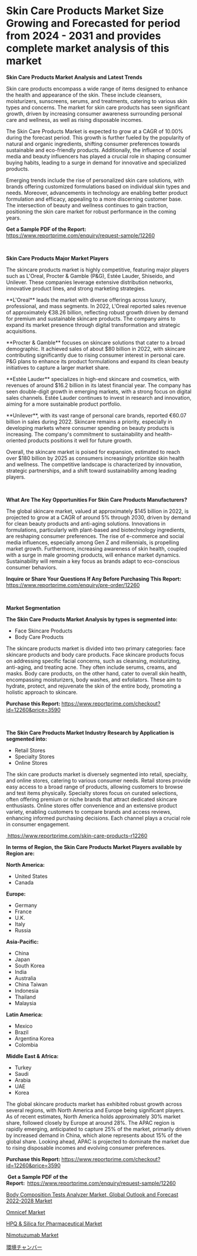 <p><h1>Skin Care Products Market Size Growing and Forecasted for period from 2024 - 2031 and provides complete market analysis of this market</h1></p><p><strong>Skin Care Products Market Analysis and Latest Trends</strong></p>
<p><p>Skin care products encompass a wide range of items designed to enhance the health and appearance of the skin. These include cleansers, moisturizers, sunscreens, serums, and treatments, catering to various skin types and concerns. The market for skin care products has seen significant growth, driven by increasing consumer awareness surrounding personal care and wellness, as well as rising disposable incomes.</p><p>The Skin Care Products Market is expected to grow at a CAGR of 10.00% during the forecast period. This growth is further fueled by the popularity of natural and organic ingredients, shifting consumer preferences towards sustainable and eco-friendly products. Additionally, the influence of social media and beauty influencers has played a crucial role in shaping consumer buying habits, leading to a surge in demand for innovative and specialized products.</p><p>Emerging trends include the rise of personalized skin care solutions, with brands offering customized formulations based on individual skin types and needs. Moreover, advancements in technology are enabling better product formulation and efficacy, appealing to a more discerning customer base. The intersection of beauty and wellness continues to gain traction, positioning the skin care market for robust performance in the coming years.</p></p>
<p><strong>Get a Sample PDF of the Report:&nbsp;</strong> <a href="https://www.reportprime.com/enquiry/request-sample/12260">https://www.reportprime.com/enquiry/request-sample/12260</a></p>
<p>&nbsp;</p>
<p><strong>Skin Care Products Major Market Players</strong></p>
<p><p>The skincare products market is highly competitive, featuring major players such as L'Oreal, Procter & Gamble (P&G), Estée Lauder, Shiseido, and Unilever. These companies leverage extensive distribution networks, innovative product lines, and strong marketing strategies.</p><p>**L'Oreal** leads the market with diverse offerings across luxury, professional, and mass segments. In 2022, L'Oreal reported sales revenue of approximately €38.26 billion, reflecting robust growth driven by demand for premium and sustainable skincare products. The company aims to expand its market presence through digital transformation and strategic acquisitions.</p><p>**Procter & Gamble** focuses on skincare solutions that cater to a broad demographic. It achieved sales of about $80 billion in 2022, with skincare contributing significantly due to rising consumer interest in personal care. P&G plans to enhance its product formulations and expand its clean beauty initiatives to capture a larger market share.</p><p>**Estée Lauder** specializes in high-end skincare and cosmetics, with revenues of around $16.2 billion in its latest financial year. The company has seen double-digit growth in emerging markets, with a strong focus on digital sales channels. Estée Lauder continues to invest in research and innovation, aiming for a more sustainable product portfolio.</p><p>**Unilever**, with its vast range of personal care brands, reported €60.07 billion in sales during 2022. Skincare remains a priority, especially in developing markets where consumer spending on beauty products is increasing. The company's commitment to sustainability and health-oriented products positions it well for future growth.</p><p>Overall, the skincare market is poised for expansion, estimated to reach over $180 billion by 2025 as consumers increasingly prioritize skin health and wellness. The competitive landscape is characterized by innovation, strategic partnerships, and a shift toward sustainability among leading players.</p></p>
<p>&nbsp;</p>
<p><strong>What Are The Key Opportunities For Skin Care Products Manufacturers?</strong></p>
<p><p>The global skincare market, valued at approximately $145 billion in 2022, is projected to grow at a CAGR of around 5% through 2030, driven by demand for clean beauty products and anti-aging solutions. Innovations in formulations, particularly with plant-based and biotechnology ingredients, are reshaping consumer preferences. The rise of e-commerce and social media influences, especially among Gen Z and millennials, is propelling market growth. Furthermore, increasing awareness of skin health, coupled with a surge in male grooming products, will enhance market dynamics. Sustainability will remain a key focus as brands adapt to eco-conscious consumer behaviors.</p></p>
<p><strong>Inquire or Share Your Questions If Any Before Purchasing This Report:</strong> <a href="https://www.reportprime.com/enquiry/pre-order/12260">https://www.reportprime.com/enquiry/pre-order/12260</a></p>
<p>&nbsp;</p>
<p><strong>Market Segmentation</strong></p>
<p><strong>The Skin Care Products Market Analysis by types is segmented into:</strong></p>
<p><ul><li>Face Skincare Products</li><li>Body Care Products</li></ul></p>
<p><p>The skincare products market is divided into two primary categories: face skincare products and body care products. Face skincare products focus on addressing specific facial concerns, such as cleansing, moisturizing, anti-aging, and treating acne. They often include serums, creams, and masks. Body care products, on the other hand, cater to overall skin health, encompassing moisturizers, body washes, and exfoliators. These aim to hydrate, protect, and rejuvenate the skin of the entire body, promoting a holistic approach to skincare.</p></p>
<p><strong>Purchase this Report:&nbsp;</strong><a href="https://www.reportprime.com/checkout?id=12260&price=3590">https://www.reportprime.com/checkout?id=12260&price=3590</a></p>
<p>&nbsp;</p>
<p><strong>The Skin Care Products Market Industry Research by Application is segmented into:</strong></p>
<p><ul><li>Retail Stores</li><li>Specialty Stores</li><li>Online Stores</li></ul></p>
<p><p>The skin care products market is diversely segmented into retail, specialty, and online stores, catering to various consumer needs. Retail stores provide easy access to a broad range of products, allowing customers to browse and test items physically. Specialty stores focus on curated selections, often offering premium or niche brands that attract dedicated skincare enthusiasts. Online stores offer convenience and an extensive product variety, enabling customers to compare brands and access reviews, enhancing informed purchasing decisions. Each channel plays a crucial role in consumer engagement.</p></p>
<p><a href="https://www.reportprime.com/skin-care-products-r12260">&nbsp;https://www.reportprime.com/skin-care-products-r12260</a></p>
<p><strong>In terms of Region, the Skin Care Products Market Players available by Region are:</strong></p>
<p>
    <p> <strong> North America: </strong>
        <ul>
            <li>United States</li>
            <li>Canada</li>
        </ul>
        </p> 
    <p> <strong> Europe: </strong>
        <ul>
            <li>Germany</li>
            <li>France</li>
            <li>U.K.</li>
            <li>Italy</li>
            <li>Russia</li>
        </ul>
        </p> 
    <p> <strong> Asia-Pacific: </strong>
        <ul>
            <li>China</li>
            <li>Japan</li>
            <li>South Korea</li>
            <li>India</li>
            <li>Australia</li>
            <li>China Taiwan</li>
            <li>Indonesia</li>
            <li>Thailand</li>
            <li>Malaysia</li>
        </ul>
        </p> 
    <p> <strong> Latin America: </strong>
        <ul>
            <li>Mexico</li>
            <li>Brazil</li>
            <li>Argentina Korea</li>
            <li>Colombia</li>
        </ul>
        </p> 
    <p> <strong> Middle East & Africa: </strong>
        <ul>
            <li>Turkey</li>
            <li>Saudi</li>
            <li>Arabia</li>
            <li>UAE</li>
            <li>Korea</li>
        </ul>
    </p>
    </p>
<p><p>The global skincare products market has exhibited robust growth across several regions, with North America and Europe being significant players. As of recent estimates, North America holds approximately 30% market share, followed closely by Europe at around 28%. The APAC region is rapidly emerging, anticipated to capture 25% of the market, primarily driven by increased demand in China, which alone represents about 15% of the global share. Looking ahead, APAC is projected to dominate the market due to rising disposable incomes and evolving consumer preferences.</p></p>
<p><strong>Purchase this Report: </strong><a href="https://www.reportprime.com/checkout?id=12260&price=3590">https://www.reportprime.com/checkout?id=12260&price=3590</a></p>
<p>&nbsp;<strong>Get a Sample PDF of the Report:&nbsp;&nbsp;</strong><a href="https://www.reportprime.com/enquiry/request-sample/12260">https://www.reportprime.com/enquiry/request-sample/12260</a></p>
<p><strong></strong></p>
<p><p><a href="https://www.linkedin.com/pulse/body-composition-tests-analyzer-market-global-outlook-forecast-8iwrf?trackingId=u6iXnDYwTBCMDVCi1DFtpw%3D%3D">Body Composition Tests Analyzer Market, Global Outlook and Forecast 2022-2028 Market</a></p><p><a href="https://medium.com/@itzelheller546/deep-dive-into-the-omnicef-market-itstrends-market-segmentation-and-competitive-analysis-df9fe2e27926">Omnicef Market</a></p><p><a href="https://issuu.com/reportprime-2/docs/hpq-silica-for-pharmaceutical-marke_80fffbbb99ebc1">HPQ & Silica for Pharmaceutical Market</a></p><p><a href="https://medium.com/@itzelheller546/how-regional-and-global-trends-are-shaping-the-nimotuzumab-market-for-the-year-2024-2031-7f59fb01b3c5">Nimotuzumab Market</a></p><p><a href="https://medium.com/@dfs4ff/%E7%92%B0%E5%A2%83%E3%83%81%E3%83%A3%E3%83%B3%E3%83%90%E3%83%BC%E5%B8%82%E5%A0%B4-%E3%82%B0%E3%83%AD%E3%83%BC%E3%83%90%E3%83%AB%E5%B8%82%E5%A0%B4%E3%81%AE%E6%B4%9E%E5%AF%9F%E3%81%A8%E5%9C%B0%E5%9F%9F%E5%88%86%E6%9E%90-2024%E5%B9%B4-2031%E5%B9%B4-01b535741d49">環境チャンバー</a></p></p>